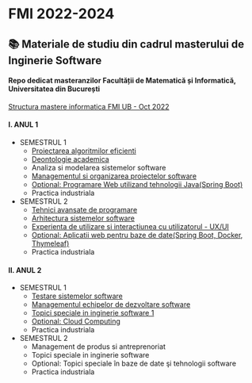 # FMI 2022-2024
## :books: Materiale de studiu din cadrul masterului de Inginerie Software
#### Repo dedicat masteranzilor Facultății de Matematică și Informatică, Universitatea din București 

[Structura mastere informatica FMI UB - Oct 2022](https://docs.google.com/document/d/1qFiEJtW88s9dc7_7GW5M2TjDkGsW7QlM/edit)

#### I. ANUL 1
* SEMESTRUL 1
  - [Proiectarea algoritmilor eficienti](https://github.com/DimaOanaTeodora/Uni-Work-2022-2024/tree/main/AN%201%20SEM%201/PAE)
  - [Deontologie academica](https://github.com/DimaOanaTeodora/Uni-Work-2022-2024/tree/main/AN%201%20SEM%201/DA)
  - Analiza si modelarea sistemelor software
  - [Managementul si organizarea proiectelor software](https://github.com/DimaOanaTeodora/Uni-Work-2022-2024/tree/main/AN%201%20SEM%201/MOPS)
  - [Optional: Programare Web utilizand tehnologii Java(Spring Boot)](https://github.com/DimaOanaTeodora/Uni-Work-2022-2024/tree/main/AN%201%20SEM%201/PJ)
  - Practica industriala
* SEMESTRUL 2
  - [Tehnici avansate de programare](https://github.com/DimaOanaTeodora/Uni-Work-2022-2024/tree/main/AN%201%20SEM%202/TAP)
  - [Arhitectura sistemelor software](https://github.com/DimaOanaTeodora/Uni-Work-2022-2024/tree/main/AN%201%20SEM%202/AMSS)
  - [Experienta de utilizare si interactiunea cu utilizatorul - UX/UI](https://github.com/DimaOanaTeodora/Uni-Work-2022-2024/tree/main/AN%201%20SEM%202/UI-UX)
  - [Optional: Aplicatii web pentru baze de date(Spring Boot, Docker, Thymeleaf)](https://github.com/DimaOanaTeodora/Uni-Work-2022-2024/tree/main/AN%201%20SEM%202/AWBD)
  - Practica industriala
#### II. ANUL 2
* SEMESTRUL 1
  - [Testare sistemelor software](https://github.com/DimaOanaTeodora/Uni-Work-2022-2024/tree/main/AN%202%20SEM%201/TSS)
  - [Managementul echipelor de dezvoltare software]()
  - [Topici speciale in inginerie software 1](https://github.com/DimaOanaTeodora/Uni-Work-2022-2024/tree/main/AN%202%20SEM%201/TS1)
  - [Optional: Cloud Computing](https://github.com/DimaOanaTeodora/Uni-Work-2022-2024/tree/main/AN%202%20SEM%201/CC)
  - Practica industriala
* SEMESTRUL 2
  - Management de produs si antreprenoriat 
  - Topici speciale in inginerie software
  - Optional: Topici speciale în baze de date şi tehnologii software
  - Practica industriala


